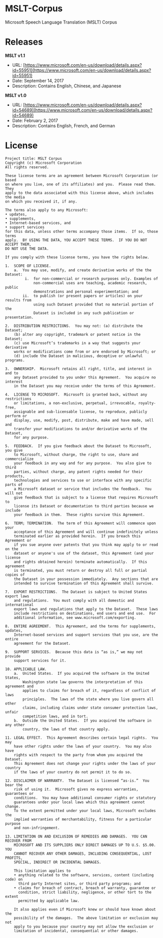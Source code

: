 # MSLT-Corpus
Microsoft Speech Language Translation (MSLT) Corpus

# Releases
**MSLT v1.1**
- URL: [https://www.microsoft.com/en-us/download/details.aspx?id=55951](https://www.microsoft.com/en-us/download/details.aspx?id=55951)
- Date: September 14, 2017
- Description: Contains English, Chinese, and Japanese

**MSLT v1.0**
- URL: [https://www.microsoft.com/en-us/download/details.aspx?id=54689](https://www.microsoft.com/en-us/download/details.aspx?id=54689)
- Date: February 2, 2017
- Description: Contains English, French, and German

# License
    Project title: MSLT Corpus
    Copyright (c) Microsoft Corporation
    All rights reserved.
    
    These license terms are an agreement between Microsoft Corporation (or based
    on where you live, one of its affiliates) and you.  Please read them.  They
    apply to the data associated with this license above, which includes the media
    on which you received it, if any.
    
    The terms also apply to any Microsoft:
    • updates,
    • supplements,
    • Internet-based services, and 
    • support services
    for this data, unless other terms accompany those items.  If so, those terms
    apply.  BY USING THE DATA, YOU ACCEPT THESE TERMS.  IF YOU DO NOT ACCEPT THEM,
    DO NOT USE THE DATA.
    
    If you comply with these license terms, you have the rights below.
    
    1.  SCOPE OF LICENSE.
        a.  You may use, modify, and create derivative works of the the Dataset:
             i.  for non-commercial or research purposes only. Examples of
                 non-commercial uses are teaching, academic research, public
                 demonstrations and personal experimentation; and
            ii.  to publish (or present papers or articles) on your results from
                 using such Dataset provided that no material portion of the
                 Dataset is included in any such publication or presentation.
    
    2.  DISTRIBUTION RESTRICTIONS.  You may not: (a) distribute the Dataset;
        (b) alter any copyright, trademark or patent notice in the Dataset;
        (c) use Microsoft’s trademarks in a way that suggests your derivative
        works or modifications come from or are endorsed by Microsoft; or
        (d) include the Dataset in malicious, deceptive or unlawful programs.
    
    3.  OWNERSHIP.  Microsoft retains all right, title, and interest in and to
        any Dataset provided to you under this Agreement.  You acquire no interest
        in the Dataset you may receive under the terms of this Agreement.  
    
    4.  LICENSE TO MICROSOFT.  Microsoft is granted back, without any restrictions
        or limitations, a non-exclusive, perpetual, irrevocable, royalty-free,
        assignable and sub-licensable license, to reproduce, publicly perform or
        display, use, modify, post, distribute, make and have made, sell and
        transfer your modifications to and/or derivative works of the Dataset,
        for any purpose.  
    
    5.  FEEDBACK.  If you give feedback about the Dataset to Microsoft, you give
        to Microsoft, without charge, the right to use, share and commercialize
        your feedback in any way and for any purpose.  You also give to third
        parties, without charge, any patent rights needed for their products,
        technologies and services to use or interface with any specific parts of
        a Microsoft dataset or service that includes the feedback.  You will not
        give feedback that is subject to a license that requires Microsoft to
        license its Dataset or documentation to third parties because we include
        your feedback in them.  These rights survive this Agreement.
    
    6.  TERM; TERMINATION.  The term of this Agreement will commence upon your
        acceptance of this Agreement and will continue indefinitely unless
        terminated earlier as provided herein.  If you breach this Agreement or
        if you sue anyone over patents that you think may apply to or read on the
        dataset or anyone's use of the dataset, this Agreement (and your license
        and rights obtained herein) terminate automatically.  If this agreement
        is terminated, you must return or destroy all full or partial copies of
        the Dataset in your possession immediately.  Any sections that are
        intended to survive termination of this Agreement shall survive.
    
    7.  EXPORT RESTRICTIONS.  The Dataset is subject to United States export laws
        and regulations.  You must comply with all domestic and international
        export laws and regulations that apply to the Dataset.  These laws
        include restrictions on destinations, end users and end use.  For
        additional information, see www.microsoft.com/exporting.
    
    8.  ENTIRE AGREEMENT.  This Agreement, and the terms for supplements, updates,
        Internet-based services and support services that you use, are the entire
        agreement for the Dataset.
    
    9.  SUPPORT SERVICES.  Because this data is “as is,” we may not provide
        support services for it.
    
    10. APPLICABLE LAW.
        a.  United States.  If you acquired the software in the United States,
            Washington state law governs the interpretation of this agreement and
            applies to claims for breach of it, regardless of conflict of laws
            principles.  The laws of the state where you live govern all other
            claims, including claims under state consumer protection laws, unfair
            competition laws, and in tort.
        b.  Outside the United States.  If you acquired the software in any other
            country, the laws of that country apply.
    
    11. LEGAL EFFECT.  This Agreement describes certain legal rights.  You may
        have other rights under the laws of your country.  You may also have
        rights with respect to the party from whom you acquired the Dataset.
        This Agreement does not change your rights under the laws of your country
        if the laws of your country do not permit it to do so.
    
    12. DISCLAIMER OF WARRANTY.  The Dataset is licensed “as-is.”  You bear the
        risk of using it.  Microsoft gives no express warranties, guarantees or
        conditions.  You may have additional consumer rights or statutory
        guarantees under your local laws which this agreement cannot change.
        To the extent permitted under your local laws, Microsoft excludes the
        implied warranties of merchantability, fitness for a particular purpose
        and non-infringement.
    
    13. LIMITATION ON AND EXCLUSION OF REMEDIES AND DAMAGES.  YOU CAN RECOVER FROM
        MICROSOFT AND ITS SUPPLIERS ONLY DIRECT DAMAGES UP TO U.S. $5.00.  YOU
        CANNOT RECOVER ANY OTHER DAMAGES, INCLUDING CONSEQUENTIAL, LOST PROFITS,
        SPECIAL, INDIRECT OR INCIDENTAL DAMAGES.
    
        This limitation applies to
        • anything related to the software, services, content (including code) on
          third party Internet sites, or third party programs; and
        • claims for breach of contract, breach of warranty, guarantee or
          condition, strict liability, negligence, or other tort to the extent
          permitted by applicable law.
    
        It also applies even if Microsoft knew or should have known about the
        possibility of the damages.  The above limitation or exclusion may not
        apply to you because your country may not allow the exclusion or
        limitation of incidental, consequential or other damages.
